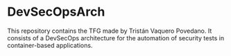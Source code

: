 # DevSecOpsArch
This repository contains the TFG made by Tristán Vaquero Povedano. It consists of a DevSecOps architecture for the automation of security tests in container-based applications.
